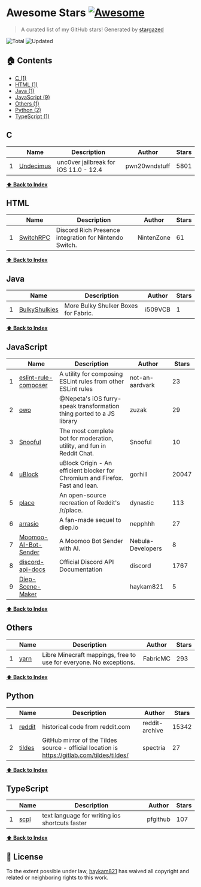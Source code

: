 # Awesome Stars [![Awesome](https://cdn.rawgit.com/sindresorhus/awesome/d7305f38d29fed78fa85652e3a63e154dd8e8829/media/badge.svg)](https://github.com/sindresorhus/awesome)

> A curated list of my GitHub stars! Generated by [stargazed](https://github.com/abhijithvijayan/stargazed)

![Total](https://img.shields.io/badge/Total-16-green.svg)
![Updated](https://img.shields.io/badge/Updated-19--4--2020-blue.svg)

## 🏠 Contents

- [C (1)](#c)
- [HTML (1)](#html)
- [Java (1)](#java)
- [JavaScript (9)](#javascript)
- [Others (1)](#others)
- [Python (2)](#python)
- [TypeScript (1)](#typescript)

## C
|  | Name 	|  Description 	| Author  	|  Stars 	|
|---	|---	|---	|---	|---	|
| 1 |  [Undecimus](https://github.com/pwn20wndstuff/Undecimus) | unc0ver jailbreak for iOS 11.0 - 12.4 | pwn20wndstuff | 5801 |

**[⬆ Back to Index](#-contents)**

## HTML
|  | Name 	|  Description 	| Author  	|  Stars 	|
|---	|---	|---	|---	|---	|
| 1 |  [SwitchRPC](https://github.com/NintenZone/SwitchRPC) | Discord Rich Presence integration for Nintendo Switch. | NintenZone | 61 |

**[⬆ Back to Index](#-contents)**

## Java
|  | Name 	|  Description 	| Author  	|  Stars 	|
|---	|---	|---	|---	|---	|
| 1 |  [BulkyShulkies](https://github.com/i509VCB/BulkyShulkies) | More Bulky Shulker Boxes for Fabric. | i509VCB | 1 |

**[⬆ Back to Index](#-contents)**

## JavaScript
|  | Name 	|  Description 	| Author  	|  Stars 	|
|---	|---	|---	|---	|---	|
| 1 |  [eslint-rule-composer](https://github.com/not-an-aardvark/eslint-rule-composer) | A utility for composing ESLint rules from other ESLint rules | not-an-aardvark | 23 |
| 2 |  [owo](https://github.com/zuzak/owo) | @Nepeta&#39;s iOS furry-speak transformation thing ported to a JS library | zuzak | 29 |
| 3 |  [Snooful](https://github.com/Snooful/Snooful) | The most complete bot for moderation, utility, and fun in Reddit Chat. | Snooful | 10 |
| 4 |  [uBlock](https://github.com/gorhill/uBlock) | uBlock Origin - An efficient blocker for Chromium and Firefox. Fast and lean. | gorhill | 20047 |
| 5 |  [place](https://github.com/dynastic/place) | An open-source recreation of Reddit&#39;s /r/place. | dynastic | 113 |
| 6 |  [arrasio](https://github.com/nepphhh/arrasio) | A fan-made sequel to diep.io | nepphhh | 27 |
| 7 |  [Moomoo-AI-Bot-Sender](https://github.com/Nebula-Developers/Moomoo-AI-Bot-Sender) | A Moomoo Bot Sender with AI. | Nebula-Developers | 8 |
| 8 |  [discord-api-docs](https://github.com/discord/discord-api-docs) | Official Discord API Documentation | discord | 1767 |
| 9 |  [Diep-Scene-Maker](https://github.com/haykam821/Diep-Scene-Maker) |  | haykam821 | 5 |

**[⬆ Back to Index](#-contents)**

## Others
|  | Name 	|  Description 	| Author  	|  Stars 	|
|---	|---	|---	|---	|---	|
| 1 |  [yarn](https://github.com/FabricMC/yarn) | Libre Minecraft mappings, free to use for everyone. No exceptions. | FabricMC | 293 |

**[⬆ Back to Index](#-contents)**

## Python
|  | Name 	|  Description 	| Author  	|  Stars 	|
|---	|---	|---	|---	|---	|
| 1 |  [reddit](https://github.com/reddit-archive/reddit) | historical code from reddit.com | reddit-archive | 15342 |
| 2 |  [tildes](https://github.com/spectria/tildes) | GitHub mirror of the Tildes source - official location is https://gitlab.com/tildes/tildes/ | spectria | 27 |

**[⬆ Back to Index](#-contents)**

## TypeScript
|  | Name 	|  Description 	| Author  	|  Stars 	|
|---	|---	|---	|---	|---	|
| 1 |  [scpl](https://github.com/pfgithub/scpl) | text language for writing ios shortcuts faster | pfgithub | 107 |

**[⬆ Back to Index](#-contents)**

## 📝 License

To the extent possible under law, [haykam821](https://github.com/haykam821) has waived all copyright and related or neighboring rights to this work.

